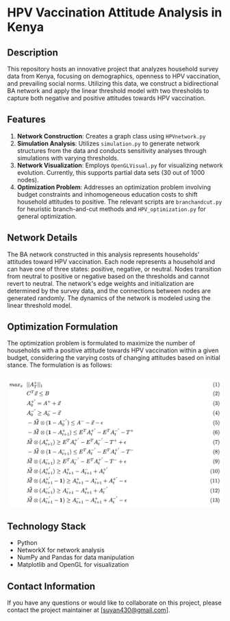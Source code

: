 # HPV Vaccination Attitude Analysis in Kenya

## Description
This repository hosts an innovative project that analyzes household survey data from Kenya, focusing on demographics, openness to HPV vaccination, and prevailing social norms. Utilizing this data, we construct a bidirectional BA network and apply the linear threshold model with two thresholds to capture both negative and positive attitudes towards HPV vaccination.

## Features
1. **Network Construction**: Creates a graph class using `HPVnetwork.py`
2. **Simulation Analysis**: Utilizes `simulation.py` to generate network structures from the data and conducts sensitivity analyses through simulations with varying thresholds.
3. **Network Visualization**: Employs `OpenGLVisual.py` for visualizing network evolution. Currently, this supports partial data sets (30 out of 1000 nodes).
4. **Optimization Problem**: Addresses an optimization problem involving budget constraints and inhomogeneous education costs to shift household attitudes to positive. The relevant scripts are `branchandcut.py` for heuristic branch-and-cut methods and `HPV_optimization.py` for general optimization.

## Network Details
The BA network constructed in this analysis represents households' attitudes toward HPV vaccination. Each node represents a household and can have one of three states: positive, negative, or neutral. Nodes transition from neutral to positive or negative based on the thresholds and cannot revert to neutral. The network's edge weights and initialization are determined by the survey data, and the connections between nodes are generated randomly. The dynamics of the network is modeled using the linear threshold model.

## Optimization Formulation
The optimization problem is formulated to maximize the number of households with a positive attitude towards HPV vaccination within a given budget, considering the varying costs of changing attitudes based on initial stance. The formulation is as follows:

![Optimization Problem](formulation.png)



## Technology Stack
- Python
- NetworkX for network analysis
- NumPy and Pandas for data manipulation
- Matplotlib and OpenGL for visualization

## Contact Information
If you have any questions or would like to collaborate on this project, please contact the project maintainer at [suyan430@gmail.com].
